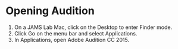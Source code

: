 # Opening Audition 

1.	On a JAMS Lab Mac, click on the Desktop to enter Finder mode.
2.	Click Go on the menu bar and select Applications.
3.	In Applications, open Adobe Audition CC 2015. 
